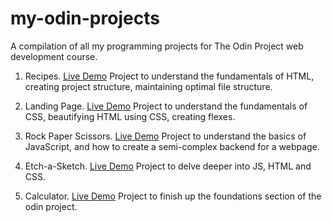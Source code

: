 # my-odin-projects
A compilation of all my programming projects for The Odin Project web development course.

1. Recipes. [Live Demo](https://agentum07.github.io/my-odin-projects/odin-recipes/)
Project to understand the fundamentals of HTML, creating project structure, maintaining optimal file structure.

2. Landing Page. [Live Demo](https://agentum07.github.io/my-odin-projects/landing-page/)
Project to understand the fundamentals of CSS, beautifying HTML using CSS, creating flexes.

3. Rock Paper Scissors. [Live Demo](https://agentum07.github.io/my-odin-projects/rock-paper-scissors/)
Project to understand the basics of JavaScript, and how to create a semi-complex backend for a webpage.

4. Etch-a-Sketch. [Live Demo](https://agentum07.github.io/my-odin-projects/etch-a-sketch/)
Project to delve deeper into JS, HTML and CSS.

5. Calculator. [Live Demo](https://agentum07.github.io/my-odin-projects/calculator/)
Project to finish up the foundations section of the odin project.